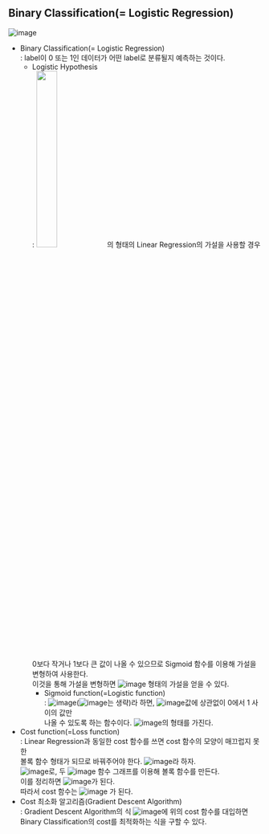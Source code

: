 ## Binary Classification(= Logistic Regression)
![image](https://user-images.githubusercontent.com/55045082/91532231-f96feb00-e948-11ea-9ae1-b919575fccb8.png)
* Binary Classification(= Logistic Regression)  
: label이 0 또는 1인 데이터가 어떤 label로 분류될지 예측하는 것이다.
  * Logistic Hypothesis  
  : <img src="https://user-images.githubusercontent.com/55045082/91532557-74d19c80-e949-11ea-8249-297e0634d648.png" width="30%"></img>
의 형태의 Linear Regression의 가설을 사용할 경우  
0보다 작거나 1보다 큰 값이 나올 수 있으므로 Sigmoid 함수를 이용해 가설을 변형하여 사용한다.  
이것을 통해 가설을 변형하면 ![image](https://user-images.githubusercontent.com/55045082/91533097-486a5000-e94a-11ea-86dd-bf1d12ce8168.png) 형태의 가설을 얻을 수 있다.
    * Sigmoid function(=Logistic function)  
    : ![image](https://user-images.githubusercontent.com/55045082/91532654-8d41b700-e949-11ea-9a59-4e2876d4cb30.png)(![image](https://user-images.githubusercontent.com/55045082/91532666-916dd480-e949-11ea-9e81-db6d81dc791d.png)는 생략)라 하면, ![image](https://user-images.githubusercontent.com/55045082/91532674-9468c500-e949-11ea-85c0-a4a10ee0bb6f.png)값에 상관없이 0에서 1 사이의 값만  
    나올 수 있도록 하는 함수이다. ![image](https://user-images.githubusercontent.com/55045082/91532678-9763b580-e949-11ea-826d-2589234dc6d3.png)의 형태를 가진다. 
 * Cost function(=Loss function)  
 : Linear Regression과 동일한 cost 함수를 쓰면 cost 함수의 모양이 매끄럽지 못한  
 볼록 함수 형태가 되므로 바꿔주어야 한다. ![image](https://user-images.githubusercontent.com/55045082/91533330-abf47d80-e94a-11ea-9bf5-8828f0acdd6a.png)라 하자.  
 ![image](https://user-images.githubusercontent.com/55045082/91533384-c4fd2e80-e94a-11ea-8827-ff140f62eb34.png)로, 두 ![image](https://user-images.githubusercontent.com/55045082/91533398-c7f81f00-e94a-11ea-965c-dff9bfb56719.png) 함수 그래프를 이용해 볼록 함수를 만든다.  
이를 정리하면 ![image](https://user-images.githubusercontent.com/55045082/91533414-ccbcd300-e94a-11ea-8dcf-7da3ff93df18.png)가 된다.  
따라서 cost 함수는 ![image](https://user-images.githubusercontent.com/55045082/91533417-cf1f2d00-e94a-11ea-8c97-2226255a7bd7.png)
가 된다.
 * Cost 최소화 알고리즘(Gradient Descent Algorithm)  
 : Gradient Descent Algorithm의 식 ![image](https://user-images.githubusercontent.com/55045082/91533521-fece3500-e94a-11ea-8f41-0cf52c0c6105.png)에 위의 cost 함수를 대입하면  
 Binary Classification의 cost를 최적화하는 식을 구할 수 있다.
